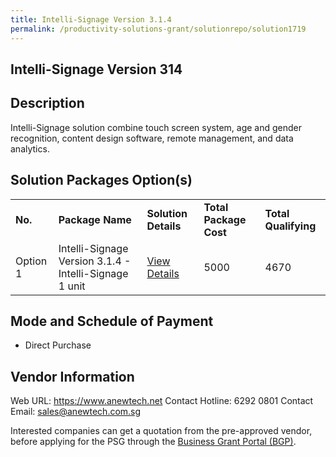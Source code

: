 ```yaml
---
title: Intelli-Signage Version 3.1.4
permalink: /productivity-solutions-grant/solutionrepo/solution1719
---
```


## Intelli-Signage Version 314

## Description

Intelli-Signage solution combine touch screen system, age and gender recognition, content design software, remote management, and data analytics.

## Solution Packages Option(s)

<table>
<tr>
<td><b>No.</b></td>
<td><b>Package Name</b></td>
<td><b>Solution Details</b></td>
<td><b>Total Package Cost</b></td>
<td><b>Total Qualifying</b></td>
</tr>
<tr>
<td>Option 1</td>
<td>Intelli-Signage Version 3.1.4 - Intelli-Signage 1 unit</td>
<td><a href='https://www.gobusiness.gov.sg/images/psg/Desensitised_Anewtech_Annex_3.pdf'>View Details</a></td>
<td>5000</td>
<td>4670</td>
</tr>
</table>

## Mode and Schedule of Payment

 - Direct Purchase

## Vendor Information

 Web URL: https://www.anewtech.net 
Contact Hotline: 6292 0801
Contact Email: sales@anewtech.com.sg 


Interested companies can get a quotation from the pre-approved vendor, before applying for the PSG through the <a href='https://www.businessgrants.gov.sg/'>Business Grant Portal (BGP)</a>.

<script src="/jquery/resize-tables.js"></script>
